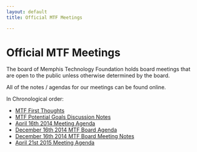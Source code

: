 ```yaml
---
layout: default
title: Official MTF Meetings

---
```

# Official MTF Meetings

The board of Memphis Technology Foundation holds board meetings that are open to the public unless otherwise determined by the board.

All of the notes / agendas for our meetings can be found online.

In Chronological order:

* [MTF First Thoughts](/meetings/mtf-first-thoughts)
* [MTF Potential Goals Discussion Notes](/meetings/goals)
* [April 16th 2014 Meeting Agenda](/meetings/4-16-14-meeting-notes)
* [December 16th 2014 MTF Board Agenda](/meetings/12-16-14-agenda)
* [December 16th 2014 MTF Board Meeting Notes](/meetings/12-16-14-meeting-notes)
* [April 21st 2015 Meeting Agenda](/meetings/4-21-15-agenda)